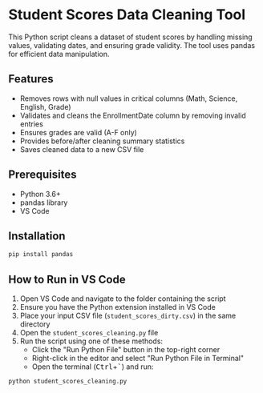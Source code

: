 # Student Scores Data Cleaning Tool

This Python script cleans a dataset of student scores by handling missing values, validating dates, and ensuring grade validity. The tool uses pandas for efficient data manipulation.

## Features

- Removes rows with null values in critical columns (Math, Science, English, Grade)
- Validates and cleans the EnrollmentDate column by removing invalid entries
- Ensures grades are valid (A-F only)
- Provides before/after cleaning summary statistics
- Saves cleaned data to a new CSV file

## Prerequisites

- Python 3.6+
- pandas library
- VS Code

## Installation
```bash
pip install pandas
```

## How to Run in VS Code

1. Open VS Code and navigate to the folder containing the script  
2. Ensure you have the Python extension installed in VS Code  
3. Place your input CSV file (`student_scores_dirty.csv`) in the same directory  
4. Open the `student_scores_cleaning.py` file  
5. Run the script using one of these methods:  
   - Click the "Run Python File" button in the top-right corner  
   - Right-click in the editor and select "Run Python File in Terminal"  
   - Open the terminal (<kbd>Ctrl</kbd>+<kbd>`</kbd>) and run:  

```bash
python student_scores_cleaning.py
```

